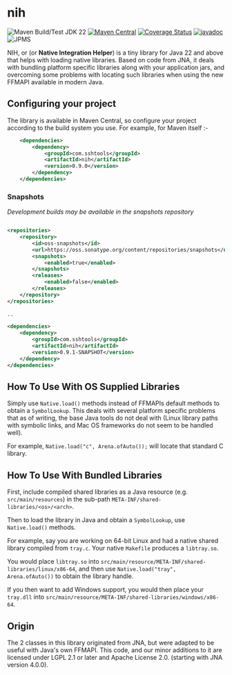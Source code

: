 # nih

![Maven Build/Test JDK 22](https://github.com/sshtools/nih/actions/workflows/maven.yml/badge.svg)
[![Maven Central](https://maven-badges.herokuapp.com/maven-central/com.sshtools/nih/badge.svg)](https://maven-badges.herokuapp.com/maven-central/com.sshtools/nih)
[![Coverage Status](https://coveralls.io/repos/github/sshtools/nih/badge.svg)](https://coveralls.io/github/sshtools/nih)
[![javadoc](https://javadoc.io/badge2/com.sshtools/nih/javadoc.svg)](https://javadoc.io/doc/com.sshtools/nih)
![JPMS](https://img.shields.io/badge/JPMS-com.sshtools.nih-purple) 

NIH, or (or **Native Integration Helper**) is a tiny library for Java 22 and above that helps with loading native libraries. Based on code from JNA, it deals with bundling platform specific libraries along with your application jars, and overcoming some problems with locating such libraries when using the new FFMAPI available in modern Java.

## Configuring your project

The library is available in Maven Central, so configure your project according to the
build system you use. For example, for Maven itself :-

```xml
    <dependencies>
        <dependency>
            <groupId>com.sshtools</groupId>
            <artifactId>nih</artifactId>
            <version>0.9.0</version>
        </dependency>
    </dependencies>
```

### Snapshots

*Development builds may be available in the snapshots repository*

```xml

<repositories>
    <repository>
        <id>oss-snapshots</id>
        <url>https://oss.sonatype.org/content/repositories/snapshots</url>
        <snapshots>
            <enabled>true</enabled>
        </snapshots>
        <releases>
            <enabled>false</enabled>
        </releases>
    </repository>
</repositories>
    
..

<dependencies>
    <dependency>
        <groupId>com.sshtools</groupId>
        <artifactId>nih</artifactId>
        <version>0.9.1-SNAPSHOT</version>
    </dependency>
</dependencies>
```

## How To Use With OS Supplied Libraries

Simply use `Native.load()` methods instead of FFMAPIs default methods to obtain a `SymbolLookup`. This deals with several platform specific problems that as of writing, the base Java tools do not deal with (Linux library paths with symbolic links, and Mac OS frameworks do not seem to be handled well). 

For example, `Native.load("c", Arena.ofAuto());` will locate that standard C library. 

## How To Use With Bundled Libraries

First, include compiled shared libraries as a Java resource (e.g. `src/main/resources`)  in the sub-path `META-INF/shared-libraries/<os>/<arch>`. 

Then to load the library in Java and obtain a `SymbolLookup`, use `Native.load()` methods.

For example, say you are working on 64-bit Linux and had a native shared library compiled from `tray.c`. Your native `Makefile` produces a `libtray.so`.

You would place `libtray.so` into `src/main/resource/META-INF/shared-libraries/linux/x86-64`, and then use `Native.load("tray", Arena.ofAuto())` to obtain the library handle.

If you then want to add Windows support, you would  then place your `tray.dll` into `src/main/resource/META-INF/shared-libraries/windows/x86-64`.

## Origin

The 2 classes in this library originated from JNA, but were adapted to be useful with Java's own FFMAPI. This code, and our minor additions to it are licensed under LGPL 2.1 or later and Apache License 2.0. (starting with JNA version 4.0.0).
